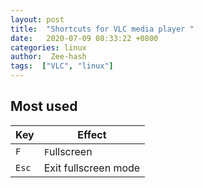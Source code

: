 ```yaml
---
layout: post
title:  "Shortcuts for VLC media player "
date:   2020-07-09 08:33:22 +0800
categories: linux
author:  Zee-hash
tags:  ["VLC", "linux"]
---
```

## Most used
| Key | Effect |  
| --- | --- |  
| `F` | `F`ullscreen |  
|`Esc` | Exit fullscreen mode |  